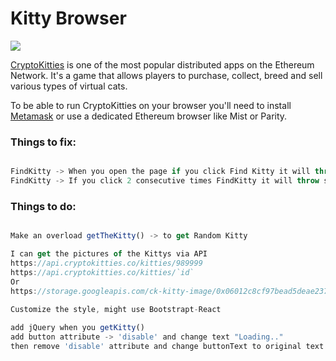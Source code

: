 # Kitty Browser

![](https://i.imgur.com/A7D2gMb.png)

[CryptoKitties](http://cryptokitties.co) is one of the most popular distributed apps on the Ethereum Network. It's a game that allows players to purchase, collect, breed and sell various types of virtual cats.

To be able to run CryptoKitties on your browser you'll need to install [Metamask](http://metamask.io/) or use a dedicated Ethereum browser like Mist or Parity.

### Things to fix:

```Javascript

FindKitty -> When you open the page if you click Find Kitty it will throw an error, since the state haven't change.
FindKitty -> If you click 2 consecutive times FindKitty it will throw same error

```

### Things to do:

```Javascript

Make an overload getTheKitty() -> to get Random Kitty

I can get the pictures of the Kittys via API 
https://api.cryptokitties.co/kitties/989999 
https://api.cryptokitties.co/kitties/`id`
Or
https://storage.googleapis.com/ck-kitty-image/0x06012c8cf97bead5deae237070f9587f8e7a266d/989999.svg
 
Customize the style, might use Bootstrapt-React

add jQuery when you getKitty()
add button attribute -> 'disable' and change text "Loading.."
then remove 'disable' attribute and change buttonText to original text after promise is complete.

```
